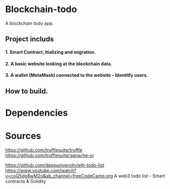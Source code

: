 # Blockchain-todo
A blockchain todo app.
## Project includs 
#### 1. Smart Contract, itializing and migration. 
#### 2. A basic website looking at the blockchain data.
#### 3. A wallet (MetaMask) connected to the website - Identitfy users.


## How to build.

# Dependencies 

# Sources
https://github.com/trufflesuite/truffle
https://github.com/trufflesuite/ganache-ui

https://github.com/dappuniversity/eth-todo-list
https://www.youtube.com/watch?v=coQ5dg8wM2o&ab_channel=freeCodeCamp.org
A web3 todo list - Smart contracts &amp; Solidity
